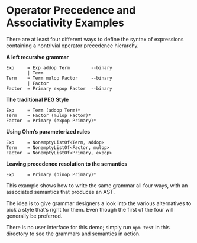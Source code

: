 # Operator Precedence and Associativity Examples

There are at least four different ways to define the syntax of expressions containing a nontrivial operator precedence hierarchy.

**A left recursive grammar**

```
Exp     = Exp addop Term        --binary
        | Term
Term    = Term mulop Factor     --binary
        | Factor
Factor  = Primary expop Factor  --binary
```

**The traditional PEG Style**

```
Exp     = Term (addop Term)*
Term    = Factor (mulop Factor)*
Factor  = Primary (expop Primary)*
```

**Using Ohm’s parameterized rules**

```
Exp     = NonemptyListOf<Term, addop>
Term    = NonemptyListOf<Factor, mulop>
Factor  = NonemptyListOf<Primary, expop>
```

**Leaving precedence resolution to the semantics**

```
Exp     = Primary (binop Primary)*
```

This example shows how to write the same grammar all four ways, with an associated semantics that produces an AST.

The idea is to give grammar designers a look into the various alternatives to pick a style that’s right for them. Even though the first of the four will generally be preferred.

There is no user interface for this demo; simply run `npm test` in this directory to see the grammars and semantics in action.
